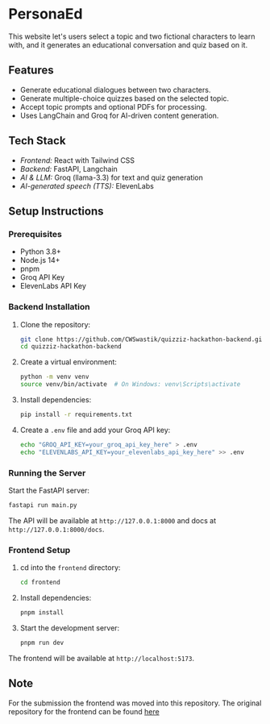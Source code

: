 # PersonaEd

This website let's users select a topic and two fictional characters to learn with, and it generates an educational conversation and quiz based on it.

## Features

- Generate educational dialogues between two characters.
- Generate multiple-choice quizzes based on the selected topic.
- Accept topic prompts and optional PDFs for processing.
- Uses LangChain and Groq for AI-driven content generation.

## Tech Stack

- _Frontend:_ React with Tailwind CSS
- _Backend:_ FastAPI, Langchain
- _AI & LLM:_ Groq (llama-3.3) for text and quiz generation
- _AI-generated speech (TTS):_ ElevenLabs

## Setup Instructions

### Prerequisites

- Python 3.8+
- Node.js 14+
- pnpm
- Groq API Key
- ElevenLabs API Key

### Backend Installation

1. Clone the repository:

   ```sh
   git clone https://github.com/CWSwastik/quizziz-hackathon-backend.git
   cd quizziz-hackathon-backend
   ```

2. Create a virtual environment:

   ```sh
   python -m venv venv
   source venv/bin/activate  # On Windows: venv\Scripts\activate
   ```

3. Install dependencies:

   ```sh
   pip install -r requirements.txt
   ```

4. Create a `.env` file and add your Groq API key:
   ```sh
   echo "GROQ_API_KEY=your_groq_api_key_here" > .env
   echo "ELEVENLABS_API_KEY=your_elevenlabs_api_key_here" >> .env
   ```

### Running the Server

Start the FastAPI server:

```sh
fastapi run main.py
```

The API will be available at `http://127.0.0.1:8000` and docs at `http://127.0.0.1:8000/docs`.

### Frontend Setup

1. cd into the `frontend` directory:

   ```sh
   cd frontend
   ```

2. Install dependencies:

   ```sh
   pnpm install
   ```

3. Start the development server:

   ```sh
   pnpm run dev
   ```

The frontend will be available at `http://localhost:5173`.

## Note

For the submission the frontend was moved into this repository. The original repository for the frontend can be found [here](https://github.com/Pegasus47/PersonaEd)
